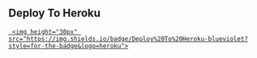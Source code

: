 

## Deploy To Heroku


<a href="https://heroku.com/deploy?template=https://github.com/Adarshpandeyji/tkhan">

     <img height="30px" src="https://img.shields.io/badge/Deploy%20To%20Heroku-blueviolet?style=for-the-badge&logo=heroku">

</a>
